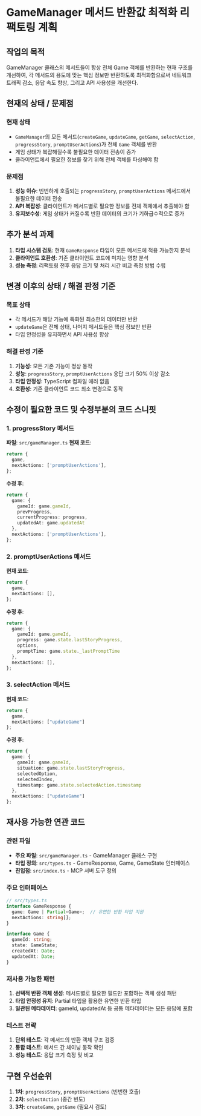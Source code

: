 # GameManager 메서드 반환값 최적화 리팩토링 계획

## 작업의 목적

GameManager 클래스의 메서드들이 항상 전체 Game 객체를 반환하는 현재 구조를 개선하여, 각 메서드의 용도에 맞는 핵심 정보만 반환하도록 최적화함으로써 네트워크 트래픽 감소, 응답 속도 향상, 그리고 API 사용성을 개선한다.

## 현재의 상태 / 문제점

### 현재 상태
- `GameManager`의 모든 메서드(`createGame`, `updateGame`, `getGame`, `selectAction`, `progressStory`, `promptUserActions`)가 전체 `Game` 객체를 반환
- 게임 상태가 복잡해질수록 불필요한 데이터 전송이 증가
- 클라이언트에서 필요한 정보를 찾기 위해 전체 객체를 파싱해야 함

### 문제점
1. **성능 이슈**: 빈번하게 호출되는 `progressStory`, `promptUserActions` 메서드에서 불필요한 데이터 전송
2. **API 복잡성**: 클라이언트가 메서드별로 필요한 정보를 전체 객체에서 추출해야 함
3. **유지보수성**: 게임 상태가 커질수록 반환 데이터의 크기가 기하급수적으로 증가

## 추가 분석 과제

1. **타입 시스템 검토**: 현재 `GameResponse` 타입이 모든 메서드에 적용 가능한지 분석
2. **클라이언트 호환성**: 기존 클라이언트 코드에 미치는 영향 분석
3. **성능 측정**: 리팩토링 전후 응답 크기 및 처리 시간 비교 측정 방법 수립

## 변경 이후의 상태 / 해결 판정 기준

### 목표 상태
- 각 메서드가 해당 기능에 특화된 최소한의 데이터만 반환
- `updateGame`은 전체 상태, 나머지 메서드들은 핵심 정보만 반환
- 타입 안정성을 유지하면서 API 사용성 향상

### 해결 판정 기준
1. **기능성**: 모든 기존 기능이 정상 동작
2. **성능**: `progressStory`, `promptUserActions` 응답 크기 50% 이상 감소
3. **타입 안정성**: TypeScript 컴파일 에러 없음
4. **호환성**: 기존 클라이언트 코드 최소 변경으로 동작

## 수정이 필요한 코드 및 수정부분의 코드 스니핏

### 1. progressStory 메서드
**파일**: `src/gameManager.ts`
**현재 코드**:
```typescript
return {
  game,
  nextActions: ['promptUserActions'],
};
```

**수정 후**:
```typescript
return {
  game: {
    gameId: game.gameId,
    prevProgress,
    currentProgress: progress,
    updatedAt: game.updatedAt
  },
  nextActions: ['promptUserActions'],
};
```

### 2. promptUserActions 메서드
**현재 코드**:
```typescript
return {
  game,
  nextActions: [],
};
```

**수정 후**:
```typescript
return {
  game: {
    gameId: game.gameId,
    progress: game.state.lastStoryProgress,
    options,
    promptTime: game.state._lastPromptTime
  },
  nextActions: [],
};
```

### 3. selectAction 메서드
**현재 코드**:
```typescript
return {
  game,
  nextActions: ["updateGame"]
};
```

**수정 후**:
```typescript
return {
  game: {
    gameId: game.gameId,
    situation: game.state.lastStoryProgress,
    selectedOption,
    selectedIndex,
    timestamp: game.state.selectedAction.timestamp
  },
  nextActions: ["updateGame"]
};
```

## 재사용 가능한 연관 코드

### 관련 파일
- **주요 파일**: `src/gameManager.ts` - GameManager 클래스 구현
- **타입 정의**: `src/types.ts` - GameResponse, Game, GameState 인터페이스
- **진입점**: `src/index.ts` - MCP 서버 도구 정의

### 주요 인터페이스
```typescript
// src/types.ts
interface GameResponse {
  game: Game | Partial<Game>;  // 유연한 반환 타입 지원
  nextActions: string[];
}

interface Game {
  gameId: string;
  state: GameState;
  createdAt: Date;
  updatedAt: Date;
}
```

### 재사용 가능한 패턴
1. **선택적 반환 객체 생성**: 메서드별로 필요한 필드만 포함하는 객체 생성 패턴
2. **타입 안정성 유지**: Partial<Game> 타입을 활용한 유연한 반환 타입
3. **일관된 메타데이터**: gameId, updatedAt 등 공통 메타데이터는 모든 응답에 포함

### 테스트 전략
1. **단위 테스트**: 각 메서드의 반환 객체 구조 검증
2. **통합 테스트**: 메서드 간 체이닝 동작 확인
3. **성능 테스트**: 응답 크기 측정 및 비교

## 구현 우선순위
1. **1차**: `progressStory`, `promptUserActions` (빈번한 호출)
2. **2차**: `selectAction` (중간 빈도)
3. **3차**: `createGame`, `getGame` (필요시 검토)
